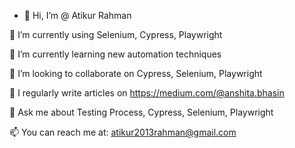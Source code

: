 - 👋 Hi, I’m @ Atikur Rahman

🔭 I’m currently using Selenium, Cypress, Playwright

🌱 I’m currently learning new automation techniques

👯 I’m looking to collaborate on Cypress, Selenium, Playwright

📝 I regularly write articles on https://medium.com/@anshita.bhasin

💬 Ask me about Testing Process, Cypress, Selenium, Playwright

📫 You can reach me at: atikur2013rahman@gmail.com
